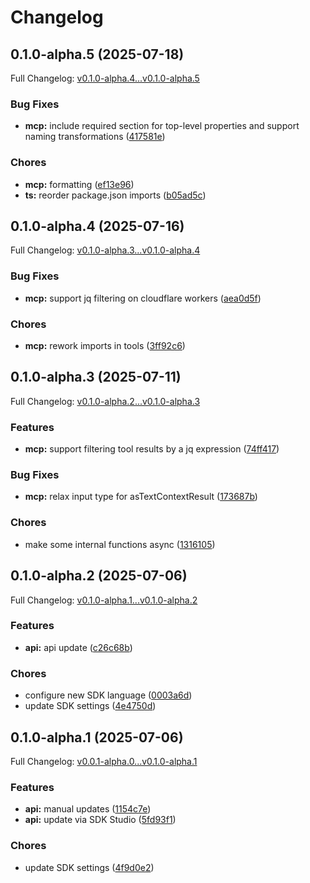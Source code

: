 # Changelog

## 0.1.0-alpha.5 (2025-07-18)

Full Changelog: [v0.1.0-alpha.4...v0.1.0-alpha.5](https://github.com/bluehive-health/bluehive-sdk-typescript/compare/v0.1.0-alpha.4...v0.1.0-alpha.5)

### Bug Fixes

* **mcp:** include required section for top-level properties and support naming transformations ([417581e](https://github.com/bluehive-health/bluehive-sdk-typescript/commit/417581e122ff14031274c07fa35b94654d7d9daf))


### Chores

* **mcp:** formatting ([ef13e96](https://github.com/bluehive-health/bluehive-sdk-typescript/commit/ef13e96cecc4f3afec481509caf2e6b15346f40e))
* **ts:** reorder package.json imports ([b05ad5c](https://github.com/bluehive-health/bluehive-sdk-typescript/commit/b05ad5cde7802ad033df6697d498f0d14c589ec1))

## 0.1.0-alpha.4 (2025-07-16)

Full Changelog: [v0.1.0-alpha.3...v0.1.0-alpha.4](https://github.com/bluehive-health/bluehive-sdk-typescript/compare/v0.1.0-alpha.3...v0.1.0-alpha.4)

### Bug Fixes

* **mcp:** support jq filtering on cloudflare workers ([aea0d5f](https://github.com/bluehive-health/bluehive-sdk-typescript/commit/aea0d5ff703620b4771a4bf59b74f052f9fd3de1))


### Chores

* **mcp:** rework imports in tools ([3ff92c6](https://github.com/bluehive-health/bluehive-sdk-typescript/commit/3ff92c62e05ebf18879c5095ad91d9b07fe02adc))

## 0.1.0-alpha.3 (2025-07-11)

Full Changelog: [v0.1.0-alpha.2...v0.1.0-alpha.3](https://github.com/bluehive-health/bluehive-sdk-typescript/compare/v0.1.0-alpha.2...v0.1.0-alpha.3)

### Features

* **mcp:** support filtering tool results by a jq expression ([74ff417](https://github.com/bluehive-health/bluehive-sdk-typescript/commit/74ff417c46b8e53ec5f40f59b7663e17599c8fa4))


### Bug Fixes

* **mcp:** relax input type for asTextContextResult ([173687b](https://github.com/bluehive-health/bluehive-sdk-typescript/commit/173687bfb69addb5ee3090b831efe08d3d3a2e45))


### Chores

* make some internal functions async ([1316105](https://github.com/bluehive-health/bluehive-sdk-typescript/commit/1316105e21109fa0c467b992e1b8ed2f320a6f4e))

## 0.1.0-alpha.2 (2025-07-06)

Full Changelog: [v0.1.0-alpha.1...v0.1.0-alpha.2](https://github.com/bluehive-health/bluehive-sdk-typescript/compare/v0.1.0-alpha.1...v0.1.0-alpha.2)

### Features

* **api:** api update ([c26c68b](https://github.com/bluehive-health/bluehive-sdk-typescript/commit/c26c68be39348b4a28f25bf111300e3be2dfa0c4))


### Chores

* configure new SDK language ([0003a6d](https://github.com/bluehive-health/bluehive-sdk-typescript/commit/0003a6d5554d73c3b9de5e75762137b3e481d556))
* update SDK settings ([4e4750d](https://github.com/bluehive-health/bluehive-sdk-typescript/commit/4e4750da4af7924e80afd05b118bbf636af7718b))

## 0.1.0-alpha.1 (2025-07-06)

Full Changelog: [v0.0.1-alpha.0...v0.1.0-alpha.1](https://github.com/bluehive-health/bluehive-sdk-typescript/compare/v0.0.1-alpha.0...v0.1.0-alpha.1)

### Features

* **api:** manual updates ([1154c7e](https://github.com/bluehive-health/bluehive-sdk-typescript/commit/1154c7e3646c2c49c91ae512bd026ddd9add80cb))
* **api:** update via SDK Studio ([5fd93f1](https://github.com/bluehive-health/bluehive-sdk-typescript/commit/5fd93f10c4d6fa33737142148964f743ce066565))


### Chores

* update SDK settings ([4f9d0e2](https://github.com/bluehive-health/bluehive-sdk-typescript/commit/4f9d0e22f68d094b5de54228fc0bcef17d79113b))
